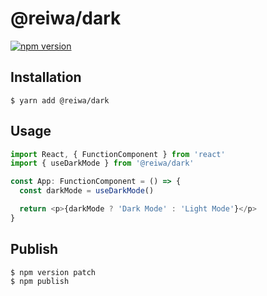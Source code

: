# @reiwa/dark

[![npm version](https://badge.fury.io/js/%40reiwa%2Fdark.svg)](https://badge.fury.io/js/%40reiwa%2Fdark)

## Installation

```
$ yarn add @reiwa/dark
```

## Usage

```ts
import React, { FunctionComponent } from 'react'
import { useDarkMode } from '@reiwa/dark'

const App: FunctionComponent = () => {
  const darkMode = useDarkMode()

  return <p>{darkMode ? 'Dark Mode' : 'Light Mode'}</p>
}
```

## Publish

```
$ npm version patch
$ npm publish
```
